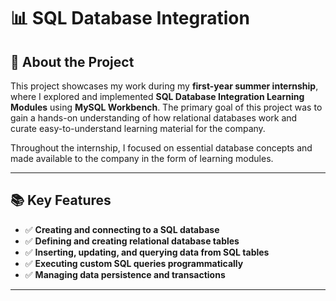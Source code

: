 # 📊 SQL Database Integration
## 🚀 About the Project

This project showcases my work during my **first-year summer internship**, where I explored and implemented **SQL Database Integration Learning Modules** using **MySQL Workbench**. The primary goal of this project was to gain a hands-on understanding of how relational databases work and curate easy-to-understand learning material for the company.  

Throughout the internship, I focused on essential database concepts and made available to the company in the form of learning modules.  

---

## 📚 Key Features

- ✅ **Creating and connecting to a SQL database**
- ✅ **Defining and creating relational database tables**
- ✅ **Inserting, updating, and querying data from SQL tables**
- ✅ **Executing custom SQL queries programmatically**
- ✅ **Managing data persistence and transactions**

---


